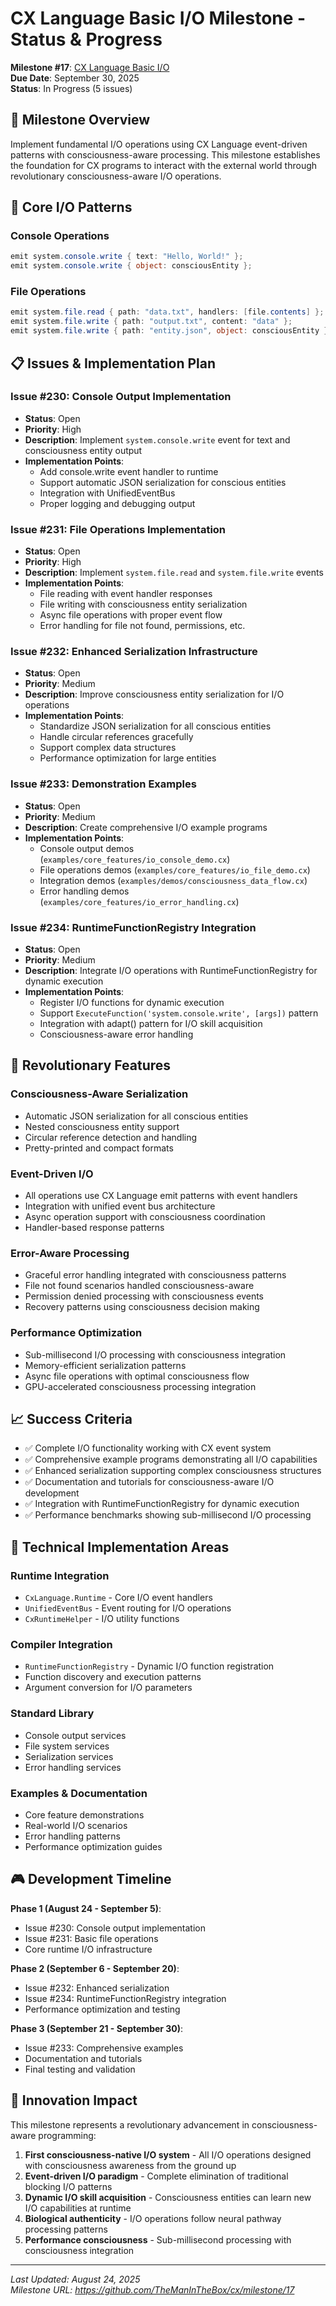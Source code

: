# CX Language Basic I/O Milestone - Status & Progress

**Milestone #17**: [CX Language Basic I/O](https://github.com/TheManInTheBox/cx/milestone/17)  
**Due Date**: September 30, 2025  
**Status**: In Progress (5 issues)

## 🎯 **Milestone Overview**

Implement fundamental I/O operations using CX Language event-driven patterns with consciousness-aware processing. This milestone establishes the foundation for CX programs to interact with the external world through revolutionary consciousness-aware I/O operations.

## 🚀 **Core I/O Patterns**

### Console Operations
```csharp
emit system.console.write { text: "Hello, World!" };
emit system.console.write { object: consciousEntity };
```

### File Operations  
```csharp
emit system.file.read { path: "data.txt", handlers: [file.contents] };
emit system.file.write { path: "output.txt", content: "data" };
emit system.file.write { path: "entity.json", object: consciousEntity };
```

## 📋 **Issues & Implementation Plan**

### Issue #230: Console Output Implementation
- **Status**: Open
- **Priority**: High
- **Description**: Implement `system.console.write` event for text and consciousness entity output
- **Implementation Points**:
  - Add console.write event handler to runtime
  - Support automatic JSON serialization for conscious entities
  - Integration with UnifiedEventBus
  - Proper logging and debugging output

### Issue #231: File Operations Implementation
- **Status**: Open  
- **Priority**: High
- **Description**: Implement `system.file.read` and `system.file.write` events
- **Implementation Points**:
  - File reading with event handler responses
  - File writing with consciousness entity serialization
  - Async file operations with proper event flow
  - Error handling for file not found, permissions, etc.

### Issue #232: Enhanced Serialization Infrastructure
- **Status**: Open
- **Priority**: Medium
- **Description**: Improve consciousness entity serialization for I/O operations
- **Implementation Points**:
  - Standardize JSON serialization for all conscious entities
  - Handle circular references gracefully
  - Support complex data structures
  - Performance optimization for large entities

### Issue #233: Demonstration Examples
- **Status**: Open
- **Priority**: Medium  
- **Description**: Create comprehensive I/O example programs
- **Implementation Points**:
  - Console output demos (`examples/core_features/io_console_demo.cx`)
  - File operations demos (`examples/core_features/io_file_demo.cx`)
  - Integration demos (`examples/demos/consciousness_data_flow.cx`)
  - Error handling demos (`examples/core_features/io_error_handling.cx`)

### Issue #234: RuntimeFunctionRegistry Integration
- **Status**: Open
- **Priority**: Medium
- **Description**: Integrate I/O operations with RuntimeFunctionRegistry for dynamic execution
- **Implementation Points**:
  - Register I/O functions for dynamic execution
  - Support `ExecuteFunction('system.console.write', [args])` pattern
  - Integration with adapt() pattern for I/O skill acquisition
  - Consciousness-aware error handling

## 🧠 **Revolutionary Features**

### Consciousness-Aware Serialization
- Automatic JSON serialization for all conscious entities
- Nested consciousness entity support
- Circular reference detection and handling
- Pretty-printed and compact formats

### Event-Driven I/O
- All operations use CX Language emit patterns with event handlers
- Integration with unified event bus architecture
- Async operation support with consciousness coordination
- Handler-based response patterns

### Error-Aware Processing
- Graceful error handling integrated with consciousness patterns
- File not found scenarios handled consciousness-aware
- Permission denied processing with consciousness events
- Recovery patterns using consciousness decision making

### Performance Optimization
- Sub-millisecond I/O processing with consciousness integration
- Memory-efficient serialization patterns
- Async file operations with optimal consciousness flow
- GPU-accelerated consciousness processing integration

## 📈 **Success Criteria**

- ✅ Complete I/O functionality working with CX event system
- ✅ Comprehensive example programs demonstrating all I/O capabilities  
- ✅ Enhanced serialization supporting complex consciousness structures
- ✅ Documentation and tutorials for consciousness-aware I/O development
- ✅ Integration with RuntimeFunctionRegistry for dynamic execution
- ✅ Performance benchmarks showing sub-millisecond I/O processing

## 🔧 **Technical Implementation Areas**

### Runtime Integration
- `CxLanguage.Runtime` - Core I/O event handlers
- `UnifiedEventBus` - Event routing for I/O operations
- `CxRuntimeHelper` - I/O utility functions

### Compiler Integration  
- `RuntimeFunctionRegistry` - Dynamic I/O function registration
- Function discovery and execution patterns
- Argument conversion for I/O parameters

### Standard Library
- Console output services
- File system services
- Serialization services
- Error handling services

### Examples & Documentation
- Core feature demonstrations
- Real-world I/O scenarios
- Error handling patterns
- Performance optimization guides

## 🎮 **Development Timeline**

**Phase 1 (August 24 - September 5)**:
- Issue #230: Console output implementation
- Issue #231: Basic file operations
- Core runtime I/O infrastructure

**Phase 2 (September 6 - September 20)**:
- Issue #232: Enhanced serialization
- Issue #234: RuntimeFunctionRegistry integration
- Performance optimization and testing

**Phase 3 (September 21 - September 30)**:
- Issue #233: Comprehensive examples
- Documentation and tutorials
- Final testing and validation

## 🌟 **Innovation Impact**

This milestone represents a revolutionary advancement in consciousness-aware programming:

1. **First consciousness-native I/O system** - All I/O operations designed with consciousness awareness from the ground up
2. **Event-driven I/O paradigm** - Complete elimination of traditional blocking I/O patterns
3. **Dynamic I/O skill acquisition** - Consciousness entities can learn new I/O capabilities at runtime
4. **Biological authenticity** - I/O operations follow neural pathway processing patterns
5. **Performance consciousness** - Sub-millisecond processing with consciousness integration

---

*Last Updated: August 24, 2025*  
*Milestone URL: https://github.com/TheManInTheBox/cx/milestone/17*
